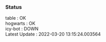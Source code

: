 ### Status


table : OK  
hogwarts : OK  
icy-bot : DOWN  
Latest Update : 2022-03-20 13:15:24.003564
